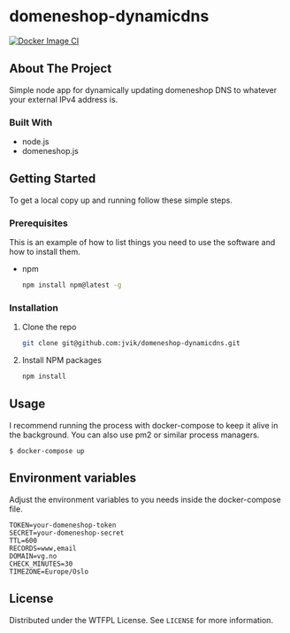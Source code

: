 # domeneshop-dynamicdns

[![Docker Image CI](https://github.com/jvik/domeneshop-dynamicdns/actions/workflows/docker-image.yml/badge.svg)](https://github.com/jvik/domeneshop-dynamicdns/actions/workflows/docker-image.yml)

<!-- ABOUT THE PROJECT -->
## About The Project

Simple node app for dynamically updating domeneshop DNS to whatever your external IPv4 address is.

### Built With

* node.js
* domeneshop.js

<!-- GETTING STARTED -->
## Getting Started

To get a local copy up and running follow these simple steps.

### Prerequisites

This is an example of how to list things you need to use the software and how to install them.
* npm
  ```sh
  npm install npm@latest -g
  ```

### Installation

1. Clone the repo
   ```sh
   git clone git@github.com:jvik/domeneshop-dynamicdns.git
   ```
2. Install NPM packages
   ```sh
   npm install
   ```



<!-- USAGE EXAMPLES -->
## Usage

I recommend running the process with docker-compose to keep it alive in the background. You can also use pm2 or similar process managers.

```shell
$ docker-compose up
```

## Environment variables
Adjust the environment variables to you needs inside the docker-compose file.
```
TOKEN=your-domeneshop-token
SECRET=your-domeneshop-secret
TTL=600
RECORDS=www,email
DOMAIN=vg.no
CHECK_MINUTES=30
TIMEZONE=Europe/Oslo
```

<!-- LICENSE -->
## License

Distributed under the WTFPL License. See `LICENSE` for more information.
